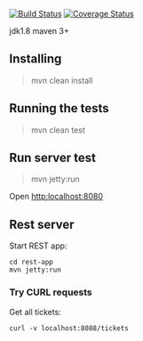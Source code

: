 [![Build Status](https://travis-ci.org/brest-java-course-summer-2019/andrew-murin.svg?branch=master)](https://travis-ci.org/brest-java-course-summer-2019/andrew-murin)
[![Coverage Status](https://coveralls.io/repos/github/brest-java-course-summer-2019/andrew-murin/badge.svg?branch=master)](https://coveralls.io/github/brest-java-course-summer-2019/andrew-murin?branch=master)

jdk1.8
maven 3+

## Installing
>mvn clean install

## Running the tests
>mvn clean test

## Run server test
>mvn jetty:run

Open [http:localhost:8080](http://localhost:8080/)

## Rest server

Start REST app:

    cd rest-app
    mvn jetty:run
    
### Try CURL requests

Get all tickets:

    curl -v localhost:8088/tickets
    
